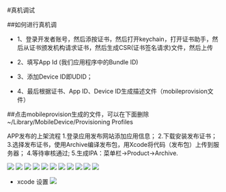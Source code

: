 #真机调试

##如何进行真机调
- 1、登录开发者账号，然后添按证书，然后打开keychain，打开证书助手，然后从证书颁发机构请求证书，然后生成CSR(证书签名请求)文件，然后上传

- 2、填写App Id (我们应用程序中的Bundle ID)

- 3、添加Device ID即UDID；

- 4、最后根据证书、App ID、Device ID生成描述文件（mobileprovision文件）

##点击mobileprovision生成的文件，可以在下面删除
~/Library/MobileDevice/Provisioning Profiles

APP发布的上架流程
1.登录应用发布网站添加应用信息；
2.下载安装发布证书；
3.选择发布证书，使用Archive编译发布包，用Xcode将代码（发布包）上传到服务器；
4.等待审核通过;
5.生成IPA：菜单栏->Product->Archive.

![](../images/xcode/zhenji1.png)
![](../images/xcode/zhenji2.png)
![](../images/xcode/zhenji3.png)
![](../images/xcode/zhenji4.png)
![](../images/xcode/zhenji5.png)
![](../images/xcode/zhenji6.png)
![](../images/xcode/zhenji7.png)
![](../images/xcode/zhenji8.png)
![](../images/xcode/zhenji9.png)
![](../images/xcode/zhenji10.png)
![](../images/xcode/zhenji11.png)
- xcode 设置
![](../images/xcode/zhenji12.png)
